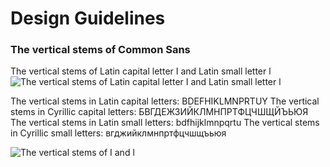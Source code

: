 # Design Guidelines

### The vertical stems of Common Sans

The vertical stems of Latin capital letter I and Latin small letter l
![The vertical stems of Latin capital letter I and Latin small letter l](https://github.com/StefanPeev/Common-Sans/blob/main/images/CommonSans_DesignGuide_01.jpg)

The vertical stems in Latin capital letters: BDEFHIKLMNPRTUY
The vertical stems in Cyrillic capital letters: БВГДЕЖЗИЙКЛМНПРТФЦЧШЩЙЪЬЮЯ
The vertical stems in Latin small letters: bdfhijklmnpqrtu
The vertical stems in Cyrillic small letters: вгджийклмнпртфцчшщъьюя

![The vertical stems of I and l](https://github.com/StefanPeev/Common-Sans/blob/main/images/CommonSans_DesignGuide_02.jpg)

